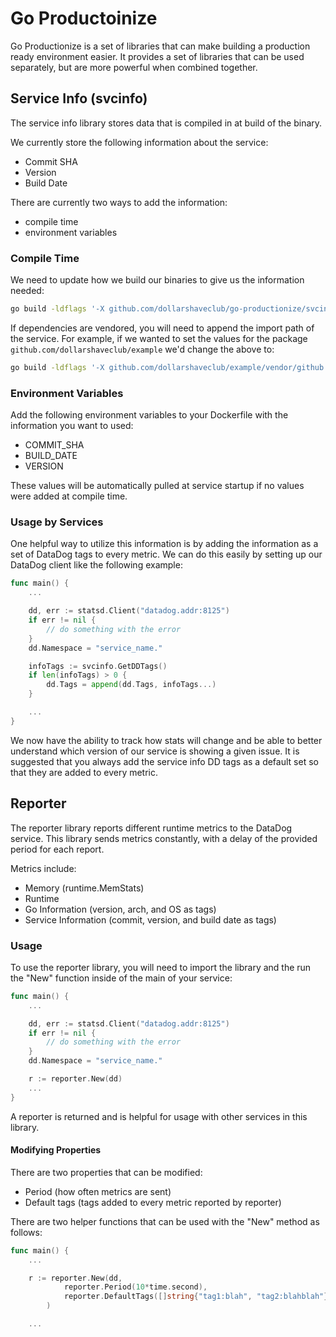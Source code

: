 # Go Productoinize

Go Productionize is a set of libraries that can make building a production ready environment easier. It provides a set of libraries that can be used separately, but are more powerful when combined together.

## Service Info (svcinfo)

The service info library stores data that is compiled in at build of the binary.

We currently store the following information about the service:

* Commit SHA
* Version
* Build Date

There are currently two ways to add the information:
* compile time
* environment variables

### Compile Time

We need to update how we build our binaries to give us the information needed:

```bash
go build -ldflags '-X github.com/dollarshaveclub/go-productionize/svcinfo.CommitSHA=${SHORT_SHA} -X github.com/dollarshaveclub/go-productionize/svcinfo.Version=${BUILD_VERSION} -X github.com/dollarshaveclub/go-productionize/svcinfo.BuildDate=${BUILD_DATE}'
```

If dependencies are vendored, you will need to append the import path of the service. For example, if we wanted to set the values for the package `github.com/dollarshaveclub/example` we'd change the above to:

```bash
go build -ldflags '-X github.com/dollarshaveclub/example/vendor/github.com/dollarshaveclub/go-productionize/svcinfo.CommitSHA=${SHORT_SHA} -X github.com/dollarshaveclub/example/vendor/github.com/dollarshaveclub/go-productionize/svcinfo.Version=${BUILD_VERSION} -X github.com/dollarshaveclub/example/vendor/github.com/dollarshaveclub/go-productionize/svcinfo.BuildDate=${BUILD_DATE}'
```

### Environment Variables

Add the following environment variables to your Dockerfile with the information you want to used:

* COMMIT_SHA
* BUILD_DATE
* VERSION

These values will be automatically pulled at service startup if no values were added at compile time.

### Usage by Services

One helpful way to utilize this information is by adding the information as a set of DataDog tags to every metric. We can do this easily by setting up our DataDog client like the following example:

```go
func main() {
    ...

    dd, err := statsd.Client("datadog.addr:8125")
    if err != nil {
        // do something with the error
    }
    dd.Namespace = "service_name."

    infoTags := svcinfo.GetDDTags()
    if len(infoTags) > 0 {
        dd.Tags = append(dd.Tags, infoTags...)
    }

    ...
}
```

We now have the ability to track how stats will change and be able to better understand which version of our service is showing a given issue. It is suggested that you always add the service info DD tags as a default set so that they are added to every metric.

## Reporter

The reporter library reports different runtime metrics to the DataDog service. This library sends metrics constantly, with a delay of the provided period for each report.

Metrics include:

* Memory (runtime.MemStats)
* Runtime
* Go Information (version, arch, and OS as tags)
* Service Information (commit, version, and build date as tags)

### Usage

To use the reporter library, you will need to import the library and the run the "New" function inside of the main of your service:

```go
func main() {
    ...

    dd, err := statsd.Client("datadog.addr:8125")
    if err != nil {
        // do something with the error
    }
    dd.Namespace = "service_name."

    r := reporter.New(dd)
    ...
}
```

A reporter is returned and is helpful for usage with other services in this library.

#### Modifying Properties

There are two properties that can be modified:

* Period (how often metrics are sent)
* Default tags (tags added to every metric reported by reporter)

There are two helper functions that can be used with the "New" method as follows:

```go
func main() {
    ...

    r := reporter.New(dd,
            reporter.Period(10*time.second),
            reporter.DefaultTags([]string{"tag1:blah", "tag2:blahblah"})
        )

    ...
```